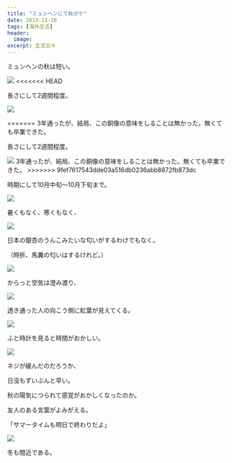 ```yaml
---
title: "ミュンヘンにて秋ボケ"
date: 2013-11-16
tags: [海外生活]
header:
  image:
excerpt: 生活云々
---
```



ミュンヘンの秋は短い。

<img src="https://github.com/rnagais2/rnagais2.github.io/blob/master/images/autum/IMGP1198.jpg?raw=true">
<<<<<<< HEAD

長さにして2週間程度。


<img src="https://github.com/rnagais2/rnagais2.github.io/blob/master/images/autum/IMGP1429.jpg?raw=true">

=======
3年通ったが、結局、この銅像の意味をしることは無かった。無くても卒業できた。

長さにして2週間程度。

<img src="https://github.com/rnagais2/rnagais2.github.io/blob/master/images/autum/IMGP1429.jpg?raw=true">
3年通ったが、結局、この銅像の意味をしることは無かった。無くても卒業できた。
>>>>>>> 9fef7617543dde03a516db0236abb8872fb873dc

時期にして10月中旬～10月下旬まで。

<img src="https://github.com/rnagais2/rnagais2.github.io/blob/master/images/autum/IMGP1240.jpg?raw=true">

暑くもなく、寒くもなく、

<img src="https://github.com/rnagais2/rnagais2.github.io/blob/master/images/autum/600_455340724.jpeg?raw=true">

日本の銀杏のうんこみたいな匂いがするわけでもなく。

（時折、馬糞の匂いはするけれど。）

<img src="https://github.com/rnagais2/rnagais2.github.io/blob/master/images/autum/600_455339327.jpeg?raw=true">

からっと空気は澄み渡り、

<img src="https://github.com/rnagais2/rnagais2.github.io/blob/master/images/autum/IMGP1220.jpg?raw=true">

透き通った人の向こう側に紅葉が見えてくる。

<img src="https://github.com/rnagais2/rnagais2.github.io/blob/master/images/autum/600_455335401.jpeg?raw=true">

ふと時計を見ると時間がおかしい。

<img src="https://github.com/rnagais2/rnagais2.github.io/blob/master/images/autum/600_455350030.jpeg?raw=true">

ネジが緩んだのだろうか、


日没もずいぶんと早い。


秋の陽気につられて感覚がおかしくなったのか。

友人のある言葉がよみがえる。

「サマータイムも明日で終わりだよ」

<img src="https://github.com/rnagais2/rnagais2.github.io/blob/master/images/autum/IMGP1229.jpg?raw=true">

冬も間近である。
